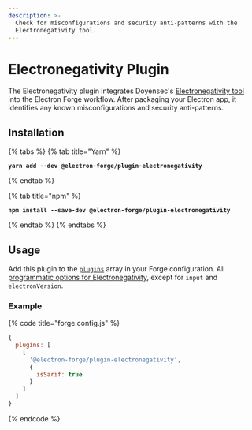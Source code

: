 ```yaml
---
description: >-
  Check for misconfigurations and security anti-patterns with the
  Electronegativity tool.
---
```


# Electronegativity Plugin

The Electronegativity plugin integrates Doyensec's [Electronegativity tool](https://github.com/doyensec/electronegativity#electronegativity) into the Electron Forge workflow. After packaging your Electron app, it identifies any known misconfigurations and security anti-patterns.

## Installation

{% tabs %}
{% tab title="Yarn" %}
<pre class="language-shell"><code class="lang-shell"><strong>yarn add --dev @electron-forge/plugin-electronegativity</strong></code></pre>
{% endtab %}

{% tab title="npm" %}
<pre class="language-shell"><code class="lang-shell"><strong>npm install --save-dev @electron-forge/plugin-electronegativity</strong></code></pre>
{% endtab %}
{% endtabs %}

## Usage

Add this plugin to the [`plugins`](../../configuration.md#plugins) array in your Forge configuration. All [programmatic options for Electronegativity](https://github.com/doyensec/electronegativity#programmatically), except for `input` and `electronVersion`.

### Example

{% code title="forge.config.js" %}
```javascript
{
  plugins: [
    [
      '@electron-forge/plugin-electronegativity',
      {
        isSarif: true
      }
    ]
  ]
}
```
{% endcode %}
